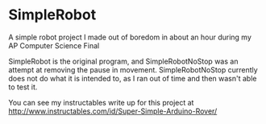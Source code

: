 # SimpleRobot
A simple robot project I made out of boredom in about an hour during my AP Computer Science Final

SimpleRobot is the original program, and SimpleRobotNoStop was an attempt at removing the pause in movement. SimpleRobotNoStop currently does not do what it is intended to, as I ran out of time and then wasn't able to test it.  

You can see my instructables write up for this project at http://www.instructables.com/id/Super-Simple-Arduino-Rover/
